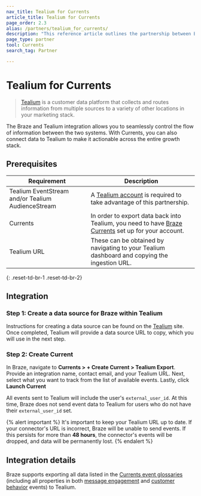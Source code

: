 ```yaml
---
nav_title: Tealium for Currents
article_title: Tealium for Currents
page_order: 2.3
alias: /partners/tealium_for_currents/
description: "This reference article outlines the partnership between Braze Currents and Tealium, a customer data platform that collects and routes information between sources in your marketing stack."
page_type: partner
tool: Currents
search_tag: Partner

---
```


# Tealium for Currents

> [Tealium](https://www.tealium.com) is a customer data platform that collects and routes information from multiple sources to a variety of other locations in your marketing stack.

The Braze and Tealium integration allows you to seamlessly control the flow of information between the two systems. With Currents, you can also connect data to Tealium to make it actionable across the entire growth stack. 

## Prerequisites

| Requirement | Description |
| ----------- | ----------- |
| Tealium EventStream and/or Tealium AudienceStream | A [Tealium account](https://my.tealiumiq.com/) is required to take advantage of this partnership. |
| Currents | In order to export data back into Tealium, you need to have [Braze Currents]({{site.baseurl}}/user_guide/data_and_analytics/braze_currents/#access-currents) set up for your account. |
| Tealium URL | These can be obtained by navigating to your Tealium dashboard and copying the ingestion URL.|
{: .reset-td-br-1 .reset-td-br-2}

## Integration

### Step 1: Create a data source for Braze within Tealium

Instructions for creating a data source can be found on the [Tealium](https://community.tealiumiq.com/t5/Customer-Data-Hub/Braze-Currents-Incoming-Webhook-Setup-Guide/ta-p/36303) site. Once completed, Tealium will provide a data source URL to copy, which you will use in the next step.

### Step 2: Create Current

In Braze, navigate to **Currents > + Create Current > Tealium Export**. Provide an integration name, contact email, and your Tealium URL. Next, select what you want to track from the list of available events. Lastly, click **Launch Current**

All events sent to Tealium will include the user's `external_user_id`. At this time, Braze does not send event data to Tealium for users who do not have their `external_user_id` set.

{% alert important %}
It's important to keep your Tealium URL up to date. If your connector's URL is incorrect, Braze will be unable to send events. If this persists for more than **48 hours**, the connector's events will be dropped, and data will be permanently lost.
{% endalert %}

## Integration details

Braze supports exporting all data listed in the [Currents event glossaries]({{site.baseurl}}/user_guide/data_and_analytics/braze_currents) (including all properties in both [message engagement]({{site.baseurl}}/user_guide/data_and_analytics/braze_currents/event_glossary/message_engagement_events/) and [customer behavior]({{site.baseurl}}/user_guide/data_and_analytics/braze_currents/event_glossary/customer_behavior_events/) events) to Tealium.
